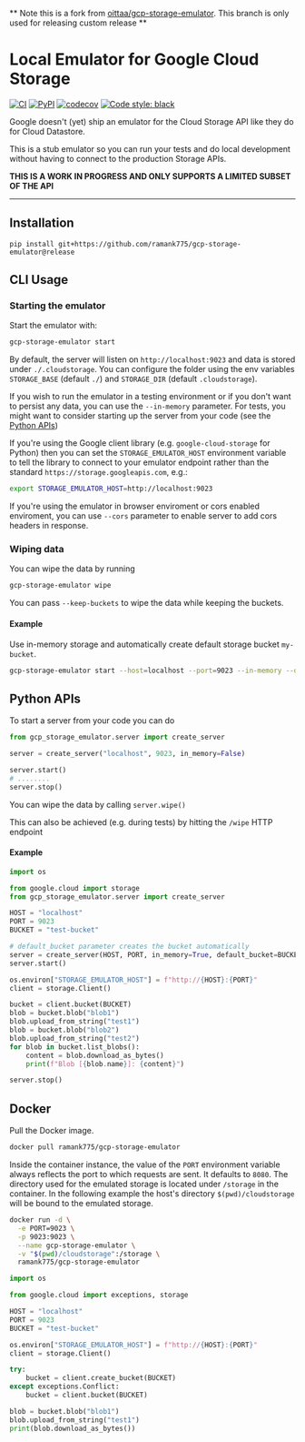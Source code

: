 ** Note this is a fork from [oittaa/gcp-storage-emulator](https://github.com/ramank775/gcp-storage-emulator). This branch is only used for releasing custom release **
# Local Emulator for Google Cloud Storage

[![CI](https://github.com/ramank775/gcp-storage-emulator/actions/workflows/main.yml/badge.svg)](https://github.com/ramank775/gcp-storage-emulator/actions/workflows/main.yml)
[![PyPI](https://img.shields.io/pypi/v/gcp-storage-emulator.svg)](https://pypi.org/project/gcp-storage-emulator/)
[![codecov](https://codecov.io/gh/ramank775/gcp-storage-emulator/branch/main/graph/badge.svg?token=GpiSgoXsGL)](https://codecov.io/gh/ramank775/gcp-storage-emulator)
[![Code style: black](https://img.shields.io/badge/code%20style-black-000000.svg)](https://github.com/psf/black)

Google doesn't (yet) ship an emulator for the Cloud Storage API like they do for
Cloud Datastore.

This is a stub emulator so you can run your tests and do local development without
having to connect to the production Storage APIs.


**THIS IS A WORK IN PROGRESS AND ONLY SUPPORTS A LIMITED SUBSET OF THE API**

---

## Installation

`pip install git+https://github.com/ramank775/gcp-storage-emulator@release`


## CLI Usage


### Starting the emulator
Start the emulator with:

```bash
gcp-storage-emulator start
```

By default, the server will listen on `http://localhost:9023` and data is stored under `./.cloudstorage`. You can configure the folder using the env variables `STORAGE_BASE` (default `./`) and `STORAGE_DIR` (default `.cloudstorage`).

If you wish to run the emulator in a testing environment or if you don't want to persist any data, you can use the `--in-memory` parameter. For tests, you might want to consider starting up the server from your code (see the [Python APIs](#python-apis))

If you're using the Google client library (e.g. `google-cloud-storage` for Python) then you can set the `STORAGE_EMULATOR_HOST` environment variable to tell the library to connect to your emulator endpoint rather than the standard `https://storage.googleapis.com`, e.g.:

```bash
export STORAGE_EMULATOR_HOST=http://localhost:9023
```

If you're using the emulator in browser enviroment or cors enabled enviroment, you can use `--cors` parameter to enable server to add cors headers in response.

### Wiping data

You can wipe the data by running

```bash
gcp-storage-emulator wipe
```

You can pass `--keep-buckets` to wipe the data while keeping the buckets.

#### Example

Use in-memory storage and automatically create default storage bucket `my-bucket`.

```bash
gcp-storage-emulator start --host=localhost --port=9023 --in-memory --default-bucket=my-bucket
```

## Python APIs

To start a server from your code you can do

```python
from gcp_storage_emulator.server import create_server

server = create_server("localhost", 9023, in_memory=False)

server.start()
# ........
server.stop()
```

You can wipe the data by calling `server.wipe()`

This can also be achieved (e.g. during tests) by hitting the `/wipe` HTTP endpoint

#### Example

```python
import os

from google.cloud import storage
from gcp_storage_emulator.server import create_server

HOST = "localhost"
PORT = 9023
BUCKET = "test-bucket"

# default_bucket parameter creates the bucket automatically
server = create_server(HOST, PORT, in_memory=True, default_bucket=BUCKET)
server.start()

os.environ["STORAGE_EMULATOR_HOST"] = f"http://{HOST}:{PORT}"
client = storage.Client()

bucket = client.bucket(BUCKET)
blob = bucket.blob("blob1")
blob.upload_from_string("test1")
blob = bucket.blob("blob2")
blob.upload_from_string("test2")
for blob in bucket.list_blobs():
    content = blob.download_as_bytes()
    print(f"Blob [{blob.name}]: {content}")

server.stop()
```

## Docker

Pull the Docker image.

```bash
docker pull ramank775/gcp-storage-emulator
```

Inside the container instance, the value of the `PORT` environment variable always reflects the port to which requests are sent. It defaults to `8080`. The directory used for the emulated storage is located under `/storage` in the container. In the following example the host's directory `$(pwd)/cloudstorage` will be bound to the emulated storage.

```bash
docker run -d \
  -e PORT=9023 \
  -p 9023:9023 \
  --name gcp-storage-emulator \
  -v "$(pwd)/cloudstorage":/storage \
  ramank775/gcp-storage-emulator
```

```python
import os

from google.cloud import exceptions, storage

HOST = "localhost"
PORT = 9023
BUCKET = "test-bucket"

os.environ["STORAGE_EMULATOR_HOST"] = f"http://{HOST}:{PORT}"
client = storage.Client()

try:
    bucket = client.create_bucket(BUCKET)
except exceptions.Conflict:
    bucket = client.bucket(BUCKET)

blob = bucket.blob("blob1")
blob.upload_from_string("test1")
print(blob.download_as_bytes())
```
